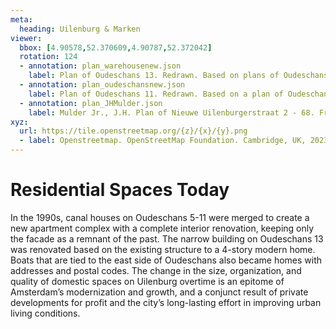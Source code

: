 ```yaml
---
meta:
  heading: Uilenburg & Marken
viewer:
  bbox: [4.90578,52.370609,4.90787,52.372042]
  rotation: 124
  - annotation: plan_warehousenew.json
    label: Plan of Oudeschans 13. Redrawn. Based on plans of Oudeschans 13, posed by Qualis.
  - annotation: plan_oudeschansnew.json
    label: Plan of Oudeschans 11. Redrawn. Based on a plan of Oudeschans 7D, posed by Funda. 
  - annotation: plan_JHMulder.json
    label: Mulder Jr., J.H. Plan of Nieuwe Uilenburgerstraat 2 - 68. From Amsterdam, het mekka van de volkshuisvesting Sociale woningbouw 1909-1942 by Vladimir Stissi. Rotterdam, 010, 2007, pp.270-275.
xyz:
  url: https://tile.openstreetmap.org/{z}/{x}/{y}.png
  - label: Openstreetmap. OpenStreetMap Foundation. Cambridge, UK, 2023. Accessed 6 October 2023.
---
```

# Residential Spaces Today
In the 1990s, canal houses on Oudeschans 5-11 were merged to create a new apartment complex with a complete interior renovation, keeping only the facade as a remnant of the past. The narrow building on Oudeschans 13 was renovated based on the existing structure to a 4-story modern home. Boats that are tied to the east side of Oudeschans also became homes with addresses and postal codes. The change in the size, organization, and quality of domestic spaces on Uilenburg overtime is an epitome of Amsterdam’s modernization and growth, and a conjunct result of private developments for profit and the city’s long-lasting effort in improving urban living conditions.
